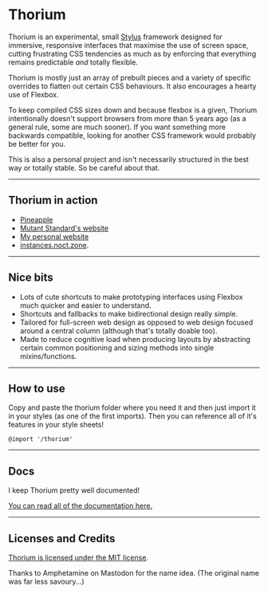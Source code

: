 # Thorium

Thorium is an experimental, small [Stylus]() framework designed for immersive, responsive interfaces that maximise the use of screen space, cutting frustrating CSS tendencies as much as by enforcing that everything remains predictable *and* totally flexible.

Thorium is mostly just an array of prebuilt pieces and a variety of specific overrides to flatten out certain CSS behaviours. It also encourages a hearty use of Flexbox.

To keep compiled CSS sizes down and because flexbox is a given, Thorium intentionally doesn't support browsers from more than 5 years ago (as a general rule, some are much sooner). If you want something more backwards compatible, looking for another CSS framework would probably be better for you.

This is also a personal project and isn't necessarily structured in the best way or totally stable. So be careful about that.

----

## Thorium in action

- [Pineapple](https://github.com/dzuk-mutant/pineapple)
- [Mutant Standard's website](https://mutant.tech)
- [My personal website](https://noct.zone)
- [instances.noct.zone](http://instances.noct.zone).


----

## Nice bits

- Lots of cute shortcuts to make prototyping interfaces using Flexbox much quicker and easier to understand.
- Shortcuts and fallbacks to make bidirectional design really simple.
- Tailored for full-screen web design as opposed to web design focused around a central column (although that's totally doable too).
- Made to reduce cognitive load when producing layouts by abstracting certain common positioning and sizing methods into single mixins/functions.

----

## How to use

Copy and paste the thorium folder where you need it and then just import it in your styles (as one of the first imports). Then you can reference all of it's features in your style sheets!

```
@import '/thorium'

```
----

## Docs

I keep Thorium pretty well documented!

[You can read all of the documentation here.](docs/docs.md)


----

## Licenses and Credits

[Thorium is licensed under the MIT license](license.txt).

Thanks to Amphetamine on Mastodon for the name idea. (The original name was far less savoury...)
